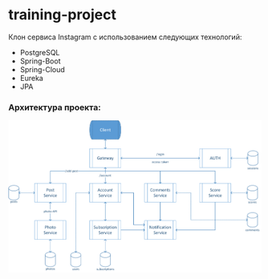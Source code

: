# training-project

Клон сервиса Instagram с использованием следующих технологий:
* PostgreSQL
* Spring-Boot
* Spring-Cloud
* Eureka
* JPA



### Архитектура проекта:
![Alt-текст](https://github.com/Chernyllexs/training-project/blob/master/docs/img/services.png "bd")

